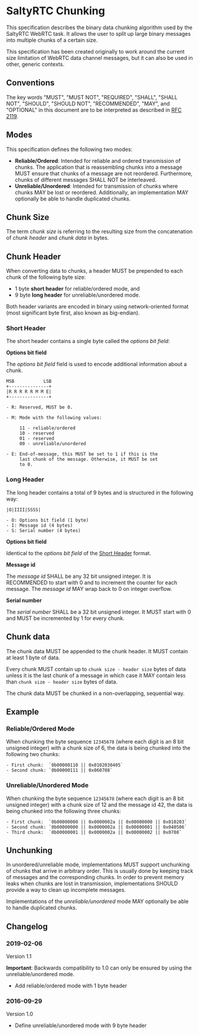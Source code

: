 # SaltyRTC Chunking

This specification describes the binary data chunking algorithm used by
the SaltyRTC WebRTC task. It allows the user to split up large binary
messages into multiple chunks of a certain size.

This specification has been created originally to work around the
current size limitation of WebRTC data channel messages, but it can also
be used in other, generic contexts.

## Conventions

The key words "MUST", "MUST NOT", "REQUIRED", "SHALL", "SHALL NOT",
"SHOULD", "SHOULD NOT", "RECOMMENDED", "MAY", and "OPTIONAL" in this
document are to be interpreted as described in [RFC
2119](https://tools.ietf.org/html/rfc2119).

## Modes

This specification defines the following two modes:

* **Reliable/Ordered**: Intended for reliable and ordered transmission
  of chunks. The application that is reassembling chunks into a message
  MUST ensure that chunks of a message are not reordered. Furthermore,
  chunks of different messages SHALL NOT be interleaved.
* **Unreliable/Unordered**: Intended for transmission of chunks where
  chunks MAY be lost or reordered. Additionally, an implementation MAY
  optionally be able to handle duplicated chunks.

## Chunk Size

The term *chunk size* is referring to the resulting size from the
concatenation of *chunk header* and *chunk data* in bytes.

## Chunk Header

When converting data to chunks, a header MUST be prepended to each
chunk of the following byte size:

* 1 byte **short header** for reliable/ordered mode, and
* 9 byte **long header** for unreliable/unordered mode.

Both header variants are encoded in binary using network-oriented format
(most significant byte first, also known as big-endian).

### Short Header

The short header contains a single byte called the *options bit field*:

**Options bit field**

The *options bit field* field is used to encode additional information
about a chunk.

    MSB           LSB
    +---------------+
    |R R R R R M M E|
    +---------------+

    - R: Reserved, MUST be 0.

    - M: Mode with the following values:

         11 - reliable/ordered
         10 - reserved
         01 - reserved
         00 - unreliable/unordered

    - E: End-of-message, this MUST be set to 1 if this is the
         last chunk of the message. Otherwise, it MUST be set
         to 0.

### Long Header

The long header contains a total of 9 bytes and is structured in the
following way:

    |O|IIII|SSSS|

    - O: Options bit field (1 byte)
    - I: Message id (4 bytes)
    - S: Serial number (4 bytes)

**Options bit field**

Identical to the *options bit field* of the
[Short Header](#short-header) format.

**Message id**

The *message id* SHALL be any 32 bit unsigned integer. It is RECOMMENDED
to start with 0 and to increment the counter for each message. The
*message id* MAY wrap back to 0 on integer overflow.

**Serial number**

The *serial number* SHALL be a 32 bit unsigned integer. It MUST start
with 0 and MUST be incremented by 1 for every chunk.

## Chunk data

The chunk data MUST be appended to the chunk header. It MUST contain at
least 1 byte of data.

Every chunk MUST contain up to `chunk size - header size` bytes of
data unless it is the last chunk of a message in which case it MAY
contain less than `chunk size - header size` bytes of data.

The chunk data MUST be chunked in a non-overlapping, sequential way.

## Example

### Reliable/Ordered Mode

When chunking the byte sequence `12345678` (where each digit is an 8
bit unsigned integer) with a chunk size of 6, the data is being chunked
into the following two chunks:

    - First chunk:  `0b00000110 || 0x0102030405`
    - Second chunk: `0b00000111 || 0x060708`

### Unreliable/Unordered Mode

When chunking the byte sequence `12345678` (where each digit is an 8
bit unsigned integer) with a chunk size of 12 and the message id 42,
the data is being chunked into the following three chunks:

    - First chunk:  `0b00000000 || 0x0000002a || 0x00000000 || 0x010203`
    - Second chunk: `0b00000000 || 0x0000002a || 0x00000001 || 0x040506`
    - Third chunk:  `0b00000001 || 0x0000002a || 0x00000002 || 0x0708`

## Unchunking

In unordered/unreliable mode, implementations MUST support unchunking of
chunks that arrive in arbitrary order. This is usually done by keeping
track of messages and the corresponding chunks.
In order to prevent memory leaks when chunks are lost in transmission,
implementations SHOULD provide a way to clean up incomplete messages.

Implementations of the *unreliable/unordered* mode MAY optionally be
able to handle duplicated chunks.

## Changelog

### 2019-02-06

Version 1.1

**Important**: Backwards compatibility to 1.0 can only be ensured by
using the unreliable/unordered mode.

* Add reliable/ordered mode with 1 byte header

### 2016-09-29

Version 1.0

* Define unreliable/unordered mode with 9 byte header


